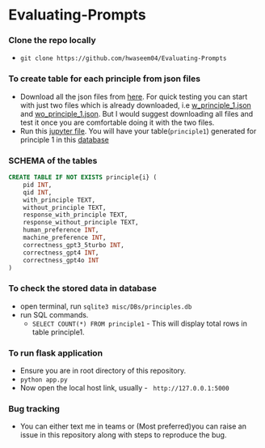 # Evaluating-Prompts

### Clone the repo locally
- `git clone https://github.com/hwaseem04/Evaluating-Prompts`

### To create table for each principle from json files
- Download all the json files from [here](https://github.com/VILA-Lab/ATLAS/tree/main/data/principles/boosting). For quick testing you can start with just two files which is already downloaded, i.e [w_principle_1.json](misc/json_files/w_principle_1.json) and [wo_principle_1.json](misc/json_files/wo_principle_1.json). But I would suggest downloading all files and test it once you are comfortable doing it with the two files.
- Run this [jupyter file](misc/create_db.ipynb). You will have your table(`principle1`) generated for principle 1 in this [database](misc/DBs/principles.db)


### SCHEMA of the tables
```SQL
CREATE TABLE IF NOT EXISTS principle{i} (
    pid INT,
    qid INT,
    with_principle TEXT,
    without_principle TEXT,
    response_with_principle TEXT,
    response_without_principle TEXT,
    human_preference INT,
    machine_preference INT,
    correctness_gpt3_5turbo INT,
    correctness_gpt4 INT,
    correctness_gpt4o INT
)
```

### To check the stored data in database
- open terminal, run `sqlite3 misc/DBs/principles.db`
- run SQL commands. 
    - `SELECT COUNT(*) FROM principle1` - This will display total rows in table principle1.

### To run flask application
- Ensure you are in root directory of this repository.
- `python app.py`
- Now open the local host link, usually - ` http://127.0.0.1:5000`

### Bug tracking
- You can either text me in teams or (Most preferred)you can raise an issue in this repository along with steps to reproduce the bug. 